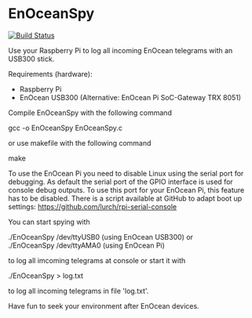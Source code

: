 EnOceanSpy
==========
[![Build Status](https://travis-ci.org/hfunke/EnOceanSpy.png?branch=master)](https://travis-ci.org/hfunke/EnOceanSpy)

Use your Raspberry Pi to log all incoming EnOcean telegrams with an USB300 stick.

Requirements (hardware):
* Raspberry Pi
* EnOcean USB300 (Alternative: EnOcean Pi SoC-Gateway TRX 8051)


Compile EnOceanSpy with the following command

gcc -o EnOceanSpy EnOceanSpy.c

or use makefile with the following command

make

To use the EnOcean Pi you need to disable Linux using the serial port for debugging. As default the serial port of the GPIO interface is used for console debug outputs. To use this port for your EnOcean Pi, this feature has to be disabled. There is a script available at GitHub to adapt boot up settings:
https://github.com/lurch/rpi-serial-console 


You can start spying with

./EnOceanSpy /dev/ttyUSB0    (using EnOcean USB300)
or     
./EnOceanSpy /dev/ttyAMA0    (using EnOcean Pi)

to log all imcoming telegrams at console or start it with

./EnOceanSpy <portname> > log.txt

to log all incoming telegrams in file 'log.txt'.


Have fun to seek your environment after EnOcean devices.
